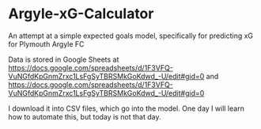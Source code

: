 # Argyle-xG-Calculator
An attempt at a simple expected goals model, specifically for predicting xG for Plymouth Argyle FC

Data is stored in Google Sheets at https://docs.google.com/spreadsheets/d/1F3VFQ-VuNGfdKpGnmZrxc1LsFgSyTBRSMkGoKdwd_-U/edit#gid=0
and https://docs.google.com/spreadsheets/d/1F3VFQ-VuNGfdKpGnmZrxc1LsFgSyTBRSMkGoKdwd_-U/edit#gid=0

I download it into CSV files, which go into the model. One day I will learn how to automate this, but today is not that day.
